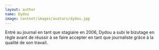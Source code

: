 ```yaml
---
layout: author
name: Dydou
image: content/images/avatars/dydou.jpg
---
```


Entré au journal en tant que stagiaire en 2006, Dydou a subi le bizutage en règle avant de réussir à se faire accepter en tant que journaliste grâce à la qualité de son travail.